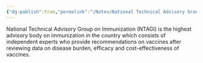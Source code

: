 ```yaml
---
{"dg-publish":true,"permalink":"/Notes/National Technical Advisory Group on Immunization/"}
---
```



National Technical Advisory Group on Immunization (NTAGI) is the highest advisory body on immunization in the country which consists of independent experts who provide recommendations on vaccines after reviewing data on disease burden, efficacy and cost-effectiveness of vaccines.